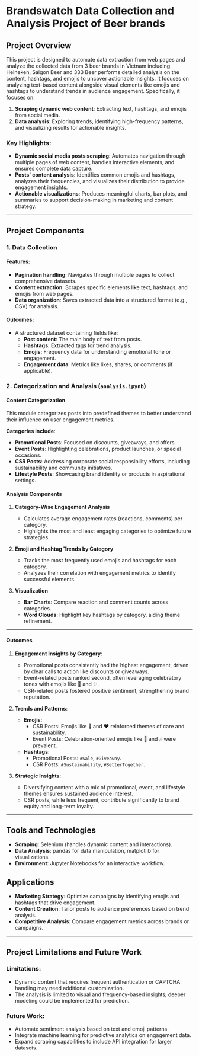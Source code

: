 

# Brandswatch Data Collection and Analysis Project of Beer brands

## Project Overview  

This project is designed to automate data extraction from web pages and analyze the collected data from 3 beer brands in Vietnam including Heineken, Saigon Beer and 333 Beer performs detailed analysis on the content, hashtags, and emojis to uncover actionable insights. It focuses on analyzing text-based content alongside visual elements like emojis and hashtags to understand trends in audience engagement. Specifically, it focuses on:  
1. **Scraping dynamic web content**: Extracting text, hashtags, and emojis from social media.  
2. **Data analysis**: Exploring trends, identifying high-frequency patterns, and visualizing results for actionable insights.  


### Key Highlights:  
- **Dynamic social media posts scraping**: Automates navigation through multiple pages of web content, handles interactive elements, and ensures complete data capture.  
- **Posts' content analysis**: Identifies common emojis and hashtags, analyzes their frequencies, and visualizes their distribution to provide engagement insights.  
- **Actionable visualizations**: Produces meaningful charts, bar plots, and summaries to support decision-making in marketing and content strategy.  

---

## Project Components  

### 1. Data Collection   


#### Features:  
- **Pagination handling**: Navigates through multiple pages to collect comprehensive datasets.  
- **Content extraction**: Scrapes specific elements like text, hashtags, and emojis from web pages.  
- **Data organization**: Saves extracted data into a structured format (e.g., CSV) for analysis.  

#### Outcomes:  
- A structured dataset containing fields like:  
  - **Post content**: The main body of text from posts.  
  - **Hashtags**: Extracted tags for trend analysis.  
  - **Emojis**: Frequency data for understanding emotional tone or engagement.  
  - **Engagement data**: Metrics like likes, shares, or comments (if applicable).  


### 2. Categorization and Analysis (`analysis.ipynb`)  

#### Content Categorization  

This module categorizes posts into predefined themes to better understand their influence on user engagement metrics.  

**Categories include**:  
- **Promotional Posts**: Focused on discounts, giveaways, and offers.  
- **Event Posts**: Highlighting celebrations, product launches, or special occasions.  
- **CSR Posts**: Addressing corporate social responsibility efforts, including sustainability and community initiatives.  
- **Lifestyle Posts**: Showcasing brand identity or products in aspirational settings.  

#### Analysis Components  

1. **Category-Wise Engagement Analysis**  
   - Calculates average engagement rates (reactions, comments) per category.  
   - Highlights the most and least engaging categories to optimize future strategies.  

2. **Emoji and Hashtag Trends by Category**  
   - Tracks the most frequently used emojis and hashtags for each category.  
   - Analyzes their correlation with engagement metrics to identify successful elements.  

3. **Visualization**  
   - **Bar Charts**: Compare reaction and comment counts across categories.  
   - **Word Clouds**: Highlight key hashtags by category, aiding theme refinement.  

---

#### Outcomes  

1. **Engagement Insights by Category**:  
   - Promotional posts consistently had the highest engagement, driven by clear calls to action like discounts or giveaways.  
   - Event-related posts ranked second, often leveraging celebratory tones with emojis like 🎉 and ✨.  
   - CSR-related posts fostered positive sentiment, strengthening brand reputation.  

2. **Trends and Patterns**:  
   - **Emojis**:  
     - CSR Posts: Emojis like 🌱 and ❤️ reinforced themes of care and sustainability.  
     - Event Posts: Celebration-oriented emojis like 🎈 and 🎶 were prevalent.  
   - **Hashtags**:  
     - Promotional Posts: `#Sale`, `#Giveaway`.  
     - CSR Posts: `#Sustainability`, `#BetterTogether`.  

3. **Strategic Insights**:  
   - Diversifying content with a mix of promotional, event, and lifestyle themes ensures sustained audience interest.  
   - CSR posts, while less frequent, contribute significantly to brand equity and long-term loyalty.  

---


## Tools and Technologies  

- **Scraping**: Selenium (handles dynamic content and interactions).  
- **Data Analysis**: pandas for data manipulation, matplotlib for visualizations.  
- **Environment**: Jupyter Notebooks for an interactive workflow.  



## Applications  

- **Marketing Strategy**: Optimize campaigns by identifying emojis and hashtags that drive engagement.  
- **Content Creation**: Tailor posts to audience preferences based on trend analysis.  
- **Competitive Analysis**: Compare engagement metrics across brands or campaigns.  

---

## Project Limitations and Future Work  

### Limitations:  
- Dynamic content that requires frequent authentication or CAPTCHA handling may need additional customization.  
- The analysis is limited to visual and frequency-based insights; deeper modeling could be implemented for prediction.  

### Future Work:  
- Automate sentiment analysis based on text and emoji patterns.  
- Integrate machine learning for predictive analytics on engagement data.  
- Expand scraping capabilities to include API integration for larger datasets.  
